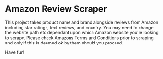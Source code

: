 # Amazon Review Scraper
This project takes product name and brand alongside reviews from Amazon including star ratings, text reviews, and country. 
You may need to change the website path etc dependant upon which Amazon website you're looking to scrape. Please check Amazons Terms and Conditions prior to scraping and only if this is deemed ok by them should you proceed.

Have fun!
